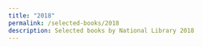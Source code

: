 ```yaml
---
title: "2018"
permalink: /selected-books/2018
description: Selected books by National Library 2018
---
```

